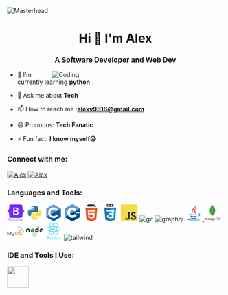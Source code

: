 ![Masterhead](https://firebasestorage.googleapis.com/v0/b/flexi-coding.appspot.com/o/dempgi7-520f8d5f-63d4-4453-8822-dbc149ae27f8.gif?alt=media&token=91c0c7b2-93c3-4029-b011-1a8703c5730d)
<h1 align="center">Hi 👋 I'm Alex</h1>
<h3 align="center">A Software Developer and Web Dev </h3>
<img align="right" alt="Coding" width="400" src="https://cdn.dribbble.com/users/1162077/screenshots/3848914/programmer.gif">


- 🌱 I’m currently learning **python**

- 💬 Ask me about **Tech**

- 📫 How to reach me :**alexv9818@gmail.com**

- 😄 Pronouns: **Tech Fanatic**

- ⚡ Fun fact: **I know myself😜**


<h3 align="left">Connect with me:</h3>
<p align="left">
<a href="https://linkedin.com/in/alex2004" target="blank"><img align="center" src="https://raw.githubusercontent.com/rahuldkjain/github-profile-readme-generator/master/src/images/icons/Social/linked-in-alt.svg" alt="Alex" height="30" width="40" /></a>
<a href="https://instagram.com/__.alex.__2004" target="blank"><img align="center" src="https://raw.githubusercontent.com/rahuldkjain/github-profile-readme-generator/master/src/images/icons/Social/instagram.svg" alt="Alex" height="30" width="40" /></a>
</p>

<h3 align="left">Languages and Tools:</h3>
<p align="left"> <a href="https://getbootstrap.com" target="_blank" rel="noreferrer"> </a>
  <img src="https://raw.githubusercontent.com/devicons/devicon/master/icons/bootstrap/bootstrap-plain-wordmark.svg" alt="bootstrap" width="40" height="40"/> 
 <a href="https://www.python.org" target="_blank" rel="noreferrer"></a> <img src="https://raw.githubusercontent.com/devicons/devicon/master/icons/python/python-original.svg" alt="python" width="40" height="40"/> 
  <a href="https://www.cprogramming.com/" target="_blank" rel="noreferrer"></a> <img src="https://raw.githubusercontent.com/devicons/devicon/master/icons/c/c-original.svg" alt="c" width="40" height="40"/> 
  <a href="https://www.w3schools.com/cpp/" target="_blank" rel="noreferrer"></a> <img src="https://raw.githubusercontent.com/devicons/devicon/master/icons/cplusplus/cplusplus-original.svg" alt="cplusplus" width="40" height="40"/> 
  <a href="https://www.w3.org/html/" target="_blank" rel="noreferrer"></a><img src="https://raw.githubusercontent.com/devicons/devicon/master/icons/html5/html5-original-wordmark.svg" alt="html5" width="40" height="40"/> 
  <a href="https://www.w3schools.com/css/" target="_blank" rel="noreferrer"> </a> <img src="https://raw.githubusercontent.com/devicons/devicon/master/icons/css3/css3-original-wordmark.svg" alt="css3" width="40" height="40"/> 
     <a href="https://developer.mozilla.org/en-US/docs/Web/JavaScript" target="_blank" rel="noreferrer"> </a>
    <img src="https://raw.githubusercontent.com/devicons/devicon/master/icons/javascript/javascript-original.svg" alt="javascript" width="40" height="40"/> 
  <a href="https://git-scm.com/" target="_blank" rel="noreferrer"></a> <img src="https://www.vectorlogo.zone/logos/git-scm/git-scm-icon.svg" alt="git" width="40" height="40"/>
  <a href="https://graphql.org" target="_blank" rel="noreferrer"> </a><img src="https://www.vectorlogo.zone/logos/graphql/graphql-icon.svg" alt="graphql" width="40" height="40"/> 
  <a href="https://www.java.com" target="_blank" rel="noreferrer"> <img src="https://raw.githubusercontent.com/devicons/devicon/master/icons/java/java-original.svg" alt="java" width="40" height="40"/>
  <a href="https://www.mongodb.com/" target="_blank" rel="noreferrer"> </a><img src="https://raw.githubusercontent.com/devicons/devicon/master/icons/mongodb/mongodb-original-wordmark.svg" alt="mongodb" width="40" height="40"/> 
  <a href="https://www.mysql.com/" target="_blank" rel="noreferrer"></a><img src="https://raw.githubusercontent.com/devicons/devicon/master/icons/mysql/mysql-original-wordmark.svg" alt="mysql" width="40" height="40"/> 
  <a href="https://nodejs.org" target="_blank" rel="noreferrer"></a> <img src="https://raw.githubusercontent.com/devicons/devicon/master/icons/nodejs/nodejs-original-wordmark.svg" alt="nodejs" width="40" height="40"/> 
  <a href="https://reactjs.org/" target="_blank" rel="noreferrer"></a> <img src="https://raw.githubusercontent.com/devicons/devicon/master/icons/react/react-original-wordmark.svg" alt="react" width="40" height="40"/> 
  <a href="https://tailwindcss.com/" target="_blank" rel="noreferrer"></a> <img src="https://www.vectorlogo.zone/logos/tailwindcss/tailwindcss-icon.svg" alt="tailwind" width="40" height="40"/> </a> 

<h3 align="left">IDE and Tools I Use:</h3>
<p align="left"><img height="50" width="50" src="https://img.icons8.com/color/48/000000/visual-studio-code-2019.png"/> 
  </p>
